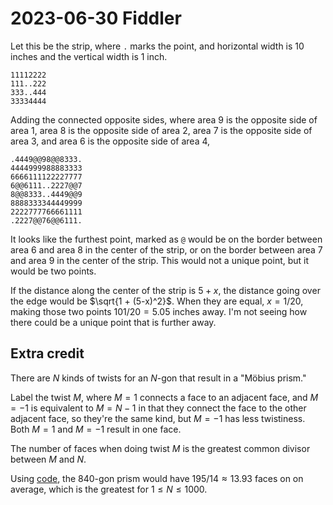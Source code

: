 2023-06-30 Fiddler
==================
Let this be the strip, where `.` marks the point, and horizontal width
is 10 inches and the vertical width is 1 inch.
```
11112222
111..222
333..444
33334444
```

Adding the connected opposite sides, where area 9 is the opposite side of
area 1, area 8 is the opposite side of area 2, area 7 is the opposite side
of area 3, and area 6 is the opposite side of area 4,
```
.4449@@98@@8333.
4444999988883333
6666111122227777
6@@6111..2227@@7
8@@8333..4449@@9
8888333344449999
2222777766661111
.2227@@76@@6111.

```

It looks like the furthest point, marked as `@` would be on the border
between area 6 and area 8 in the center of the strip, or on the border
between area 7 and area 9 in the center of the strip.  This would not a
unique point, but it would be two points.

If the distance along the center of the strip is $5+x$, the distance going
over the edge would be $\sqrt{1 + (5-x)^2}$.  When they are equal,
$x = 1/20$, making those two points $101/20 = 5.05$ inches away.  I'm not
seeing how there could be a unique point that is further away.

Extra credit
------------
There are $N$ kinds of twists for an $N$-gon that result in a "Möbius prism."

Label the twist $M$, where $M = 1$ connects a face to an adjacent face, and
$M = -1$ is equivalent to $M = N-1$ in that they connect the face to the other
adjacent face, so they're the same kind, but $M = -1$ has less twistiness.
Both $M = 1$ and $M = -1$ result in one face.

The number of faces when doing twist $M$ is the greatest common divisor
between $M$ and $N$.

Using [code](20230707.hs), the 840-gon prism would have
$195/14 \approx 13.93$ faces on on average, which is the greatest for
$1 \le N \le 1000$.
